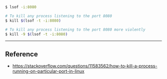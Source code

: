 ```bash
$ lsof -i:8080

# To kill any process listening to the port 8080
$ kill $(lsof -t -i:8080)

# To kill any process listening to the port 8080 more violently
$ kill -9 $(lsof -t -i:8080)
```

---
## Reference
- https://stackoverflow.com/questions/11583562/how-to-kill-a-process-running-on-particular-port-in-linux

